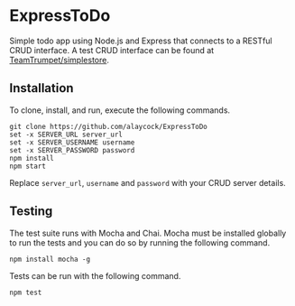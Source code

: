 # ExpressToDo #
Simple todo app using Node.js and Express that connects to a RESTful CRUD
interface. A test CRUD interface can be found at
[TeamTrumpet/simplestore](https://github.com/TeamTrumpet/simplestore).

## Installation ##

To clone, install, and run, execute the following commands.

    git clone https://github.com/alaycock/ExpressToDo
    set -x SERVER_URL server_url
    set -x SERVER_USERNAME username
    set -x SERVER_PASSWORD password
    npm install
    npm start

Replace `server_url`, `username` and `password` with your CRUD server details.

## Testing ##
The test suite runs with Mocha and Chai. Mocha must be installed globally to run the tests and you can do so by running the following command.

    npm install mocha -g

Tests can be run with the following command.

    npm test
